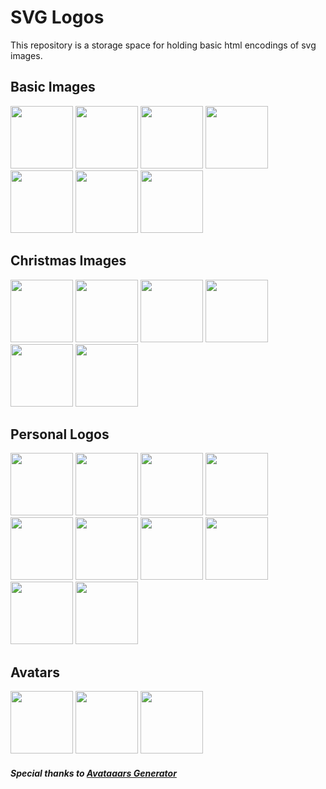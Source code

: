 # SVG Logos

This repository is a storage space for holding basic html encodings of svg images.

## Basic Images
<div>
  <img src="https://github.com/cgrundman/svg-logos/blob/main/Basic Shapes/circle.png" height=100 />
  <img src="https://github.com/cgrundman/svg-logos/blob/main/Basic Shapes/ellipse.png" height=100 />
  <img src="https://github.com/cgrundman/svg-logos/blob/main/Basic Shapes/line.png" height=100 />
  <img src="https://github.com/cgrundman/svg-logos/blob/main/Basic Shapes/path.png" height=100 />
  <img src="https://github.com/cgrundman/svg-logos/blob/main/Basic Shapes/polygon.png" height=100 />
  <img src="https://github.com/cgrundman/svg-logos/blob/main/Basic Shapes/polyline.png" height=100 />
  <img src="https://github.com/cgrundman/svg-logos/blob/main/Basic Shapes/rectangle.png" height=100 />
</div>

## Christmas Images
<div>
  <img src="https://github.com/cgrundman/svg-logos/blob/main/Christmas/christmas_tree.png" height=100 />
  <img src="https://github.com/cgrundman/svg-logos/blob/main/Christmas/gingerbread_man.png" height=100 />
  <img src="https://github.com/cgrundman/svg-logos/blob/main/Christmas/ornament.png" height=100 />
  <img src="https://github.com/cgrundman/svg-logos/blob/main/Christmas/snowflake.png" height=100 />
  <img src="https://github.com/cgrundman/svg-logos/blob/main/Christmas/star.png" height=100 />
  <img src="https://github.com/cgrundman/svg-logos/blob/main/Christmas/winter_wonderland.png" height=100 />
</div>

## Personal Logos
<div>
  <img src="https://github.com/cgrundman/svg-logos/blob/main/Logos/mechanical.png" height=100 />
  <img src="https://github.com/cgrundman/svg-logos/blob/main/Logos/electrical.png" height=100 />
  <img src="https://github.com/cgrundman/svg-logos/blob/main/Logos/programming.png" height=100 />
  <img src="https://github.com/cgrundman/svg-logos/blob/main/Logos/project_management.png" height=100 />
  <img src="https://github.com/cgrundman/svg-logos/blob/main/Logos/leaf_disease.png" height=100 />
  <img src="https://github.com/cgrundman/svg-logos/blob/main/Logos/computer_vision.png" height=100 />
  <img src="https://github.com/cgrundman/svg-logos/blob/main/Logos/ml_stethoscope.png" height=100 />
  <img src="https://github.com/cgrundman/svg-logos/blob/main/Logos/ct.png" height=100 />
  <img src="https://github.com/cgrundman/svg-logos/blob/main/Logos/ecg.png" height=100 />
  <img src="https://github.com/cgrundman/svg-logos/blob/main/Logos/nmr.png" height=100 />
</div>

## Avatars
<div>
  <img src="https://github.com/cgrundman/svg-logos/blob/main/Avatars/professional.png" height=100 />
  <img src="https://github.com/cgrundman/svg-logos/blob/main/Avatars/relaxed.png" height=100 />
  <img src="https://github.com/cgrundman/svg-logos/blob/main/Avatars/casual.png" height=100 />
</div>

##### Special thanks to [Avataaars Generator](https://getavataaars.com/)

